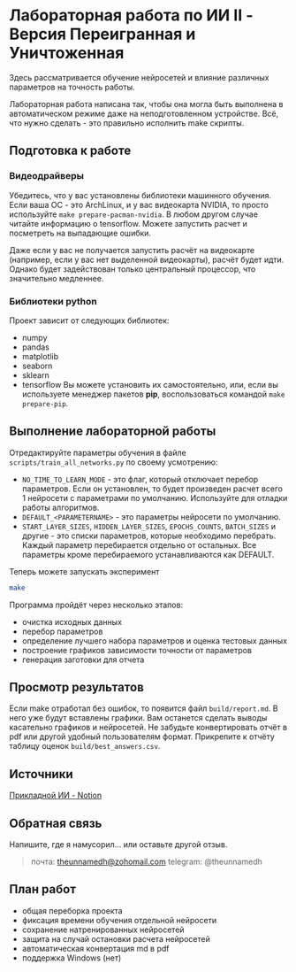 # Лабораторная работа по ИИ II - Версия Переигранная и Уничтоженная
Здесь рассматривается обучение нейросетей и влияние различных параметров на точность работы.

Лабораторная работа написана так, чтобы она могла быть выполнена в автоматическом режиме даже на неподготовленном устройстве. Всё, что нужно сделать - это правильно исполнить make скрипты.

## Подготовка к работе

### Видеодрайверы
Убедитесь, что у вас установлены библиотеки машинного обучения. Если ваша ОС - это ArchLinux, и у вас видеокарта NVIDIA, то просто используйте ```make prepare-pacman-nvidia```. В любом другом случае читайте информацию о tensorflow. Можете запустить расчет и посметреть на выпадающие ошибки. 

Даже если у вас не получается запустить расчёт на видеокарте (например, если у вас нет выделенной видеокарты), расчёт будет идти. Однако будет задействован только центральный процессор, что значительно медленнее. 

### Библиотеки python
Проект зависит от следующих библиотек:
* numpy 
* pandas 
* matplotlib 
* seaborn 
* sklearn 
* tensorflow
Вы можете установить их самостоятельно, или, если вы используете менеджер пакетов **pip**, воспользоваться командой ```make prepare-pip```.

## Выполнение лабораторной работы
Отредактируйте параметры обучения в файле ```scripts/train_all_networks.py``` по своему усмотрению:
* ```NO_TIME_TO_LEARN_MODE``` - это флаг, который отключает перебор параметров. Если он установлен, то будет произведен расчет всего 1 нейросети с параметрами по умолчанию. Используйте для отладки работы алгоритмов.
* ```DEFAULT_<PARAMETERNAME>``` - это параметры нейросети по умолчанию.
* ```START_LAYER_SIZES```, ```HIDDEN_LAYER_SIZES```, ```EPOCHS_COUNTS```, ```BATCH_SIZES``` и другие - это списки параметров, которые необходимо перебрать. Каждый параметр перебирается отдельно от остальных. Все параметры кроме перебираемого устанавливаются как DEFAULT.

Теперь можете запускать эксперимент
```bash
make
```
Программа пройдёт через несколько этапов:
* очистка исходных данных
* перебор параметров
* определение лучшего набора параметров и оценка тестовых данных
* построение графиков зависимости точности от параметров
* генерация заготовки для отчета

## Просмотр результатов
Если make отработал без ошибок, то появится файл ```build/report.md```. В него уже будут вставлены графики. Вам останется сделать выводы касательно графиков и нейросетей. Не забудьте конвертировать отчёт в pdf или другой удобный пользователям формат. Прикрепите к отчёту таблицу оценок ```build/best_answers.csv```.

## Источники
[Прикладной ИИ - Notion](https://makakanov.notion.site/makakanov/2021-8e938c2c21be4b669533ec6dbb0cb0e6)

## Обратная связь
Напишите, где я намусорил... или оставьте другой отзыв. 
> почта: theunnamedh@zohomail.com 
> telegram: @theunnamedh

## План работ
* общая переборка проекта
* фиксация времени обучения отдельной нейросети
* сохранение натренированных нейросетей
* защита на случай остановки расчета нейросетей
* автоматическая конвертация md в pdf
* поддержка Windows (нет)
